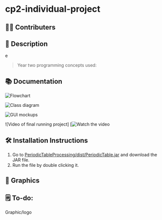 # cp2-individual-project

## 👨‍💻 Contributers


## 📝 Description

e

> Year two programming concepts used:
> 



## 📚 Documentation

![Flowchart]()

![Class diagram]()

![GUI mockups]()

![Video of final running project]
[![Watch the video]()

## 🛠️ Installation Instructions

1. Go to [PeriodicTableProcessing/dist/PeriodicTable.jar](https://github.com/9661328/cp2-individual-project/blob/main/PeriodicTableProcessing/dist/PeriodicTable.jar) and download the JAR file.
2. Run the file by double clicking it.


## 📸 Graphics

## 🗒️ To-do: 

Graphic/logo
